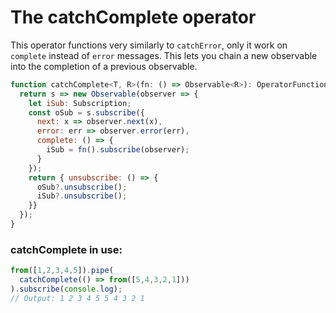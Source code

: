 # The catchComplete operator

This operator functions very similarly to `catchError`, only it work on `complete` instead of `error` messages. 
This lets you chain a new observable into the completion of a previous observable.

```JavaScript
function catchComplete<T, R>(fn: () => Observable<R>): OperatorFunction<T, T|R>{
  return s => new Observable(observer => {
    let iSub: Subscription;
    const oSub = s.subscribe({
      next: x => observer.next(x),
      error: err => observer.error(err),
      complete: () => {
        iSub = fn().subscribe(observer);
      }
    });
    return { unsubscribe: () => {
      oSub?.unsubscribe();
      iSub?.unsubscribe();
    }}
  });
}
```

### catchComplete in use:

```JavaScript
from([1,2,3,4,5]).pipe(
  catchComplete(() => from([5,4,3,2,1]))
).subscribe(console.log);
// Output: 1 2 3 4 5 5 4 3 2 1
```

